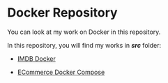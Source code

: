 # Docker Repository

You can look at my work on Docker in this repository.

In this repository, you will find my works in ***src*** folder:

* [IMDB Docker](https://github.com/ugurcankok/Docker/tree/master/src/IMDB)

* [ECommerce Docker Compose](https://github.com/ugurcankok/Docker/tree/master/src/ECommerce)

